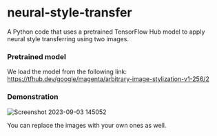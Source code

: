 # neural-style-transfer
A Python code that uses a pretrained TensorFlow Hub model to apply neural style transferring using two images.

### Pretrained model
We load the model from the following link: 
https://tfhub.dev/google/magenta/arbitrary-image-stylization-v1-256/2

### Demonstration

![Screenshot 2023-09-03 145052](https://github.com/dark-coder12/neural-style-transfer/assets/82564549/efa5cfcd-7e68-49a6-a6f5-f5ecbab7030e)

You can replace the images with your own ones as well.
